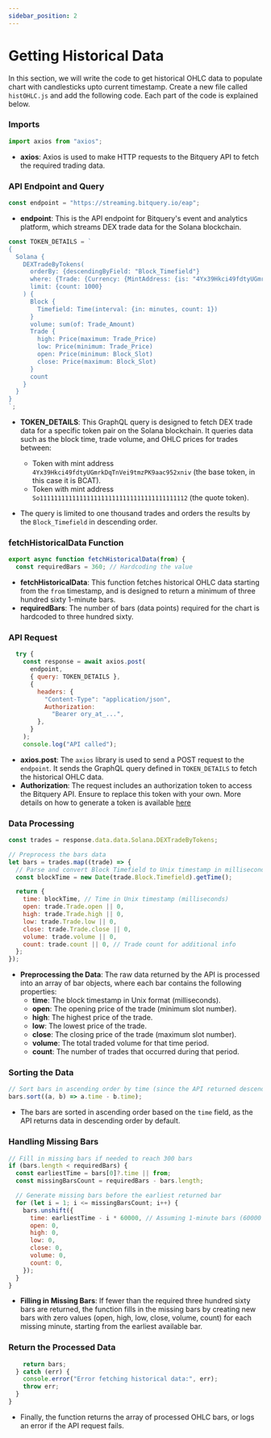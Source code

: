 ```yaml
---
sidebar_position: 2
---
```


# Getting Historical Data

In this section, we will write the code to get historical OHLC data to populate chart with candlesticks upto current timestamp. Create a new file called `histOHLC.js` and add the following code. Each part of the code is explained below.

### Imports

```javascript
import axios from "axios";
```

- **axios**: Axios is used to make HTTP requests to the Bitquery API to fetch the required trading data.

### API Endpoint and Query

```javascript
const endpoint = "https://streaming.bitquery.io/eap";
```

- **endpoint**: This is the API endpoint for Bitquery's event and analytics platform, which streams DEX trade data for the Solana blockchain.

```javascript
const TOKEN_DETAILS = `
{
  Solana {
    DEXTradeByTokens(
      orderBy: {descendingByField: "Block_Timefield"}
      where: {Trade: {Currency: {MintAddress: {is: "4Yx39Hkci49fdtyUGmrkDqTnVei9tmzPK9aac952xniv"}}, Side: {Currency: {MintAddress: {is: "So11111111111111111111111111111111111111112"}}}}}
      limit: {count: 1000}
    ) {
      Block {
        Timefield: Time(interval: {in: minutes, count: 1})
      }
      volume: sum(of: Trade_Amount)
      Trade {
        high: Price(maximum: Trade_Price)
        low: Price(minimum: Trade_Price)
        open: Price(minimum: Block_Slot)
        close: Price(maximum: Block_Slot)
      }
      count
    }
  }
}
`;
```

- **TOKEN_DETAILS**: This GraphQL query is designed to fetch DEX trade data for a specific token pair on the Solana blockchain. It queries data such as the block time, trade volume, and OHLC prices for trades between:

  - Token with mint address `4Yx39Hkci49fdtyUGmrkDqTnVei9tmzPK9aac952xniv` (the base token, in this case it is BCAT).
  - Token with mint address `So11111111111111111111111111111111111111112` (the quote token).

- The query is limited to one thousand trades and orders the results by the `Block_Timefield` in descending order.

### fetchHistoricalData Function

```javascript
export async function fetchHistoricalData(from) {
  const requiredBars = 360; // Hardcoding the value
```

- **fetchHistoricalData**: This function fetches historical OHLC data starting from the `from` timestamp, and is designed to return a minimum of three hundred sixty 1-minute bars.
- **requiredBars**: The number of bars (data points) required for the chart is hardcoded to three hundred sixty.

### API Request

```javascript
  try {
    const response = await axios.post(
      endpoint,
      { query: TOKEN_DETAILS },
      {
        headers: {
          "Content-Type": "application/json",
          Authorization:
            "Bearer ory_at_...",
        },
      }
    );
    console.log("API called");
```

- **axios.post**: The `axios` library is used to send a POST request to the `endpoint`. It sends the GraphQL query defined in `TOKEN_DETAILS` to fetch the historical OHLC data.
- **Authorization**: The request includes an authorization token to access the Bitquery API. Ensure to replace this token with your own. More details on how to generate a token is available [here](https://docs.bitquery.io/docs/authorisation/how-to-generate/)

### Data Processing

```javascript
const trades = response.data.data.Solana.DEXTradeByTokens;

// Preprocess the bars data
let bars = trades.map((trade) => {
  // Parse and convert Block Timefield to Unix timestamp in milliseconds
  const blockTime = new Date(trade.Block.Timefield).getTime();

  return {
    time: blockTime, // Time in Unix timestamp (milliseconds)
    open: trade.Trade.open || 0,
    high: trade.Trade.high || 0,
    low: trade.Trade.low || 0,
    close: trade.Trade.close || 0,
    volume: trade.volume || 0,
    count: trade.count || 0, // Trade count for additional info
  };
});
```

- **Preprocessing the Data**: The raw data returned by the API is processed into an array of bar objects, where each bar contains the following properties:
  - **time**: The block timestamp in Unix format (milliseconds).
  - **open**: The opening price of the trade (minimum slot number).
  - **high**: The highest price of the trade.
  - **low**: The lowest price of the trade.
  - **close**: The closing price of the trade (maximum slot number).
  - **volume**: The total traded volume for that time period.
  - **count**: The number of trades that occurred during that period.

### Sorting the Data

```javascript
// Sort bars in ascending order by time (since the API returned descending order)
bars.sort((a, b) => a.time - b.time);
```

- The bars are sorted in ascending order based on the `time` field, as the API returns data in descending order by default.

### Handling Missing Bars

```javascript
// Fill in missing bars if needed to reach 300 bars
if (bars.length < requiredBars) {
  const earliestTime = bars[0]?.time || from;
  const missingBarsCount = requiredBars - bars.length;

  // Generate missing bars before the earliest returned bar
  for (let i = 1; i <= missingBarsCount; i++) {
    bars.unshift({
      time: earliestTime - i * 60000, // Assuming 1-minute bars (60000 ms)
      open: 0,
      high: 0,
      low: 0,
      close: 0,
      volume: 0,
      count: 0,
    });
  }
}
```

- **Filling in Missing Bars**: If fewer than the required three hundred sixty bars are returned, the function fills in the missing bars by creating new bars with zero values (open, high, low, close, volume, count) for each missing minute, starting from the earliest available bar.

### Return the Processed Data

```javascript
    return bars;
  } catch (err) {
    console.error("Error fetching historical data:", err);
    throw err;
  }
}
```

- Finally, the function returns the array of processed OHLC bars, or logs an error if the API request fails.

